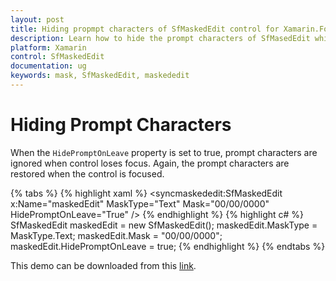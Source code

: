 ```yaml
---
layout: post
title: Hiding propmpt characters of SfMaskedEdit control for Xamarin.Forms paltform
description: Learn how to hide the prompt characters of SfMasedEdit while control loses focus
platform: Xamarin
control: SfMaskedEdit
documentation: ug 
keywords: mask, SfMaskedEdit, maskededit
---
```

# Hiding Prompt Characters

When the `HidePromptOnLeave` property is set to true, prompt characters are ignored when control loses focus. Again, the prompt characters are restored when the control is focused.

{% tabs %}
{% highlight xaml %}
<syncmaskededit:SfMaskedEdit x:Name="maskedEdit" MaskType="Text" Mask="00/00/0000" HidePromptOnLeave="True" />
{% endhighlight %}
{% highlight c# %}
SfMaskedEdit maskedEdit = new SfMaskedEdit();
maskedEdit.MaskType = MaskType.Text;
maskedEdit.Mask = "00/00/0000";
maskedEdit.HidePromptOnLeave = true;
{% endhighlight %}
{% endtabs %}

This demo can be downloaded from this [link](http://files2.syncfusion.com/Xamarin.Forms/Samples/MaskedEdit_HidingPrompt.zip).
